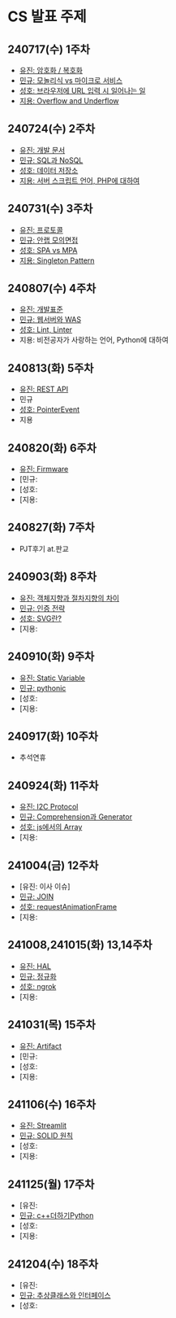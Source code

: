 # CS 발표 주제

## 240717(수) 1주차

- [유진: 암호화 / 복호화](../cs-study/week01/Encryption%20&%20Decryption)
- [민규: 모놀리식 vs 마이크로 서비스](../cs-study/week01/Monolithic%20&%20MicroService)
- [성호: 브라우저에 URL 입력 시 일어나는 일](../cs-study/week01/when_browser_enter_url)
- [지용: Overflow and Underflow](../cs-study/week01/OverFlowAndUnderFlow)

## 240724(수) 2주차

- [유진: 개발 문서](../cs-study/week02/dev%20descriptions)
- [민규: SQL과 NoSQL](../cs-study/week02/RDBMS%20NoSQL)
- [성호: 데이터 저장소](../cs-study/week02/database_storage)
- [지용: 서버 스크립트 언어, PHP에 대하여](../cs-study/week02/PHP_Hypertext%20Preprocessor)

## 240731(수) 3주차

- [유진: 프로토콜](../cs-study/week03/protocol)
- [민규: 안랩 모의면접](비공개)
- [성호: SPA vs MPA](../cs-study/week03/spa_vs_mpa)
- [지용: Singleton Pattern](../cs-study/week03/Singleton%20Pattern/)

## 240807(수) 4주차

- [유진: 개발표준](../cs-study/week04/dev%20standard)
- [민규: 웹서버와 WAS](../cs-study/week04/WebServer%20WAS)
- [성호: Lint, Linter](../cs-study/week04/lint/lint.md)
- 지용: 비전공자가 사랑하는 언어, Python에 대하여

## 240813(화) 5주차

- [유진: REST API](../cs-study/week05/REST%20API)
- 민규
- [성호: PointerEvent](../cs-study/week05/PointerEvent)
- 지용

## 240820(화) 6주차

- [유진: Firmware](../cs-study/week06/Firmware)
- [민규:
- [성호:
- [지용:

## 240827(화) 7주차

- PJT후기 at.판교

## 240903(화) 8주차

- [유진: 객체지향과 절차지향의 차이](../cs-study/week08/OOP%20vs%20PP/)
- [민규: 인증 전략](./week08/authentication%20strategy)
- [성호: SVG란?](../cs-study/week08/aboutSVG/)
- [지용:

## 240910(화) 9주차

- [유진: Static Variable](./week09/static_var/StaticVariable.md)
- [민규: pythonic](./week09/pythonic/pythonic.pdf)
- [성호:
- [지용:

## 240917(화) 10주차

- 추석연휴

## 240924(화) 11주차

- [유진: I2C Protocol](./week11/I2C/I2C.md)
- [민규: Comprehension과 Generator](./week11/comprehension/Comprehension_Generator.pdf)
- [성호: js에서의 Array](./week11/js-array/)
- [지용:

## 241004(금) 12주차

- [유진: 이사 이슈]
- [민규: JOIN](./week12/Join/join.pdf)
- [성호: requestAnimationFrame](./week12/raf/requestAnimationFrame.md)
- [지용:

## 241008,241015(화) 13,14주차

- [유진: HAL](./week13/HAL.md)
- [민규: 정규화](./week13/normalization.pdf)
- [성호: ngrok](./week13/ngrok/ngrok.md)
- [지용:

## 241031(목) 15주차

- [유진: Artifact](./week15/Artifact.md)
- [민규:
- [성호:
- [지용:

## 241106(수) 16주차

- [유진: Streamlit](./week16/Streamlit/Streamlit.md)
- [민규: SOLID 원칙](./week16/SOLID/SOLID_원칙.pdf)
- [성호:
- [지용:

## 241125(월) 17주차

- [유진:
- [민규: c++더하기Python](.week17/python+c++.pdf)
- [성호:
- [지용:

## 241204(수) 18주차

- [유진:
- [민규: 추상클래스와 인터페이스](.week18/python+c++.pdf)
- [성호:
